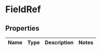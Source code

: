 
# FieldRef

## Properties
Name | Type | Description | Notes
------------ | ------------- | ------------- | -------------




